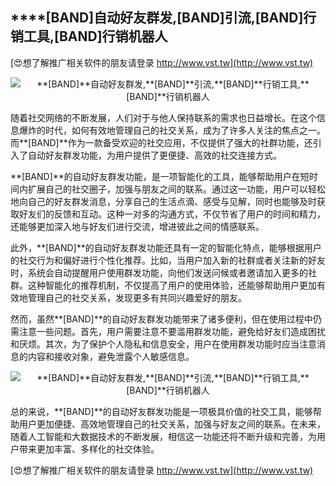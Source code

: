 ## ****[BAND]**自动好友群发,**[BAND]**引流,**[BAND]**行销工具,**[BAND]**行销机器人**

[😍想了解推广相关软件的朋友请登录 http://www.vst.tw](http://www.vst.tw)

 <center><img src="https://vst.tw/MP4/tuiguang/png/4.png" alt="**[BAND]**自动好友群发,**[BAND]**引流,**[BAND]**行销工具,**[BAND]**行销机器人"></center>

随着社交网络的不断发展，人们对于与他人保持联系的需求也日益增长。在这个信息爆炸的时代，如何有效地管理自己的社交关系，成为了许多人关注的焦点之一。而**[BAND]**作为一款备受欢迎的社交应用，不仅提供了强大的社群功能，还引入了自动好友群发功能，为用户提供了更便捷、高效的社交连接方式。

**[BAND]**的自动好友群发功能，是一项智能化的工具，能够帮助用户在短时间内扩展自己的社交圈子，加强与朋友之间的联系。通过这一功能，用户可以轻松地向自己的好友群发消息，分享自己的生活点滴、感受与见解，同时也能够及时获取好友们的反馈和互动。这种一对多的沟通方式，不仅节省了用户的时间和精力，还能够更加深入地与好友们进行交流，增进彼此之间的情感联系。

此外，**[BAND]**的自动好友群发功能还具有一定的智能化特点，能够根据用户的社交行为和偏好进行个性化推荐。比如，当用户加入新的社群或者关注新的好友时，系统会自动提醒用户使用群发功能，向他们发送问候或者邀请加入更多的社群。这种智能化的推荐机制，不仅提高了用户的使用体验，还能够帮助用户更加有效地管理自己的社交关系，发现更多有共同兴趣爱好的朋友。

然而，虽然**[BAND]**的自动好友群发功能带来了诸多便利，但在使用过程中仍需注意一些问题。首先，用户需要注意不要滥用群发功能，避免给好友们造成困扰和厌烦。其次，为了保护个人隐私和信息安全，用户在使用群发功能时应当注意消息的内容和接收对象，避免泄露个人敏感信息。

 <center><img src="https://vst.tw/MP4/tuiguang/png/1.png" alt="**[BAND]**自动好友群发,**[BAND]**引流,**[BAND]**行销工具,**[BAND]**行销机器人"></center>

总的来说，**[BAND]**的自动好友群发功能是一项极具价值的社交工具，能够帮助用户更加便捷、高效地管理自己的社交关系，加强与好友之间的联系。在未来，随着人工智能和大数据技术的不断发展，相信这一功能还将不断升级和完善，为用户带来更加丰富、多样化的社交体验。

[😍想了解推广相关软件的朋友请登录 http://www.vst.tw](http://www.vst.tw)



